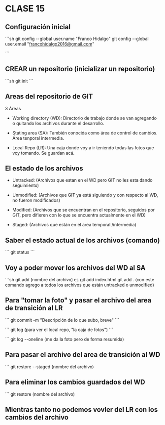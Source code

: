 # CLASE 15

## Configuración inicial

´´´sh
git config --global user.name "Franco Hidalgo"
git config --global user.email "francohidalgo2016@gmail.com"

´´´
## CREAR un repositorio (inicializar un repositorio)

´´´sh
git init
´´´

## Areas del repositorio de GIT

3 Áreas

* Working directory (WD): Directorio de trabajo donde se van agregando o quitando los archivos durante el desarrollo.

* Stating area (SA): También conocida como área de control de cambios. Área tenporal intermedia. 

* Local Repo (LR): Una caja donde voy a ir teniendo todas las fotos que voy tomando. Se guardan acá.

## El estado de los archivos

* Untracked: (Archivos que estan en el WD pero GIT no les esta dando seguimiento)

* Unmodified: (Archivos que GIT ya está siguiendo y con respecto al WD, no fueron modificados)

* Modified: (Archivos que se encuentran en el repositorio, seguidos por GIT, pero difieren con lo que se encuentra actualmente en el WD)

* Staged: (Archivos que están en el area temporal /intermedia)

## Saber el estado actual de los archivos (comando)

´´´
git status
´´´
## Voy a  poder mover los archivos del WD al SA

´´´sh
git add (nombre del archivo)
ej. git add index.html
git add . (con este comando agrego a todos los archivos que están untracked o unmodified)


## Para "tomar la foto" y pasar el archivo del area de transición al LR

´´´
git commit -m "Descripción de lo que subo, breve"
´´´

´´´
git log (para ver el local repo, "la caja de fotos")
´´´

´´´
git log --oneline (me da la foto pero de forma resumida)

## Para pasar el archivo del area de transición al WD

´´´
git restore --staged (nombre del archivo)

## Para eliminar los cambios guardados del WD 

´´´
git restore (nombre del archivo)

## Mientras tanto no podemos vovler del LR con los cambios del archivo